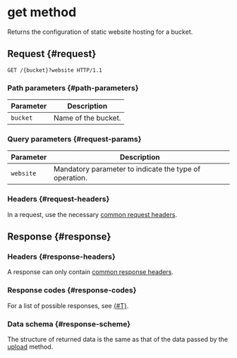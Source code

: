 # get method

Returns the configuration of static website hosting for a bucket.

## Request {#request}

```
GET /{bucket}?website HTTP/1.1
```

### Path parameters {#path-parameters}

| Parameter | Description |
| ----- | ----- |
| `bucket` | Name of the bucket. |

### Query parameters {#request-params}

| Parameter | Description |
| ----- | ----- |
| `website` | Mandatory parameter to indicate the type of operation. |

### Headers {#request-headers}

In a request, use the necessary [common request headers](../common-request-headers.md).

## Response {#response}

### Headers {#response-headers}

A response can only contain [common response headers](../common-response-headers.md).

### Response codes {#response-codes}

For a list of possible responses, see [{#T}](../response-codes.md).

### Data schema {#response-scheme}

The structure of returned data is the same as that of the data passed by the [upload](upload.md) method.

